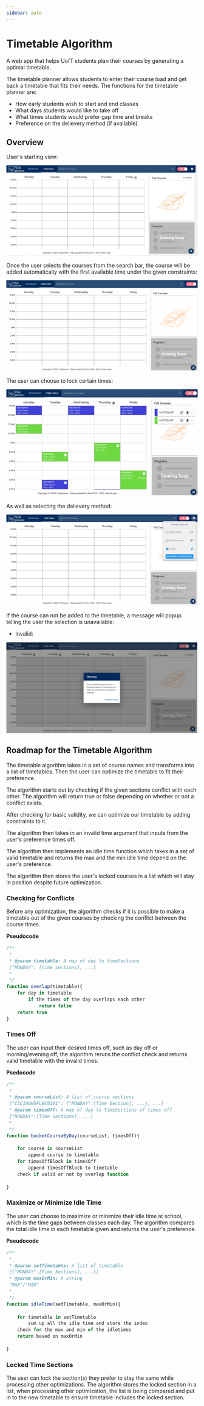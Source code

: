 ```yaml
---
sidebar: auto
---
```

# Timetable Algorithm

A web app that helps UofT students plan their courses by generating a optimal timetable.

The timetable planner allows students to enter their course load and get back a timetable that fits their needs. The functions for the timetable planner are: 
- How early students wish to start and end classes
- What days students would like to take off
- What times students would prefer gap time and breaks
- Preference on the delievery method (if available)

## Overview

User's starting view:

![blanktimetable](../assets/VIAtimetable-pics/startTimetable.JPG)
 

Once the user selects the courses from the search bar, the course will be added automatically with the first available time under the given constraints:

![coursechosing](../assets/VIAtimetable-pics/img1.gif)

The user can choose to lock certain times:

![lockTime](../assets/VIAtimetable-pics/slide3.gif)

As well as selecting the delievery method:

![delievery](../assets/VIAtimetable-pics/delievery.JPG)

If the course can not be added to the timetable, a message will popup telling the user the selection is unavailable:

 - Invalid:
 
![error1](../assets/VIAtimetable-pics/invalid.JPG)

## Roadmap for the Timetable Algorithm
<!---eitheramount  oto reduve therecduvce the computation
- Introduce what the timetable algorithm is for
- Tell a story about the algorithm evo by takinglves
- Have a heading for each optimization in the roadmap
- Start with base conflict check -> invalid times -> idle time max/min -> locked courses
--->
The timetable algorithm takes in a set of course names and transforms into a list of timetables. Then the user can optimize the timetable to fit their preference.

The algorithm starts out by checking if the given sections conflict with each other. The algorithm will return true or false depending on whether or not a conflict exists.

After checking for basic validity, we can optimize our timetable by adding constraints to it.

The algorithm then takes in an invalid time argument that inputs from the user's preference times off. 

The algorithm then implements an idle time function which takes in a set of valid timetable and returns the max and the min idle time depend on the user's preference.

The algorithm then stores the user's locked courses in a list which will stay in position despite future optimization.

### Checking for Conflicts

Before any optimization, the algorithm checks if it is possible to make a timetable out of the given courses by checking the conflict between the course times.

**Pseudocode**
```js
/**
 * 
 * @param timetable: A map of day to timeSections 
 {"MONDAY": [time_sections], ...}
 * 
 */
function overlap(timetable){
    for day in timetable
        if the times of the day overlaps each other
            return false
    return true
}
```

### Times Off

The user can input their desired times off, such as day off or morning/evening off, the algorithm reruns the conflict check and returns valid timetable with the invalid times.

**Psedocode**
```js
/**
 * 
 * @param courseList: A list of course sections 
 {"CSC108H5FLEC0101": {"MONDAY":[Time Section], ...}, ...}
 * @param timesOff: A map of day to TimeSections of times off
 {"MONDAY":[Time Sections], ...} 
 *
 */
function bucketCourseByDay(courseList, timesOff){

    for course in courseList
        append course to timetable
    for timesOffBlock in timesOff
        append timesOffBlock to timetable
    check if valid or not by overlap function

}
```



### Maximize or Minimize Idle Time

The user can choose to maximize or minimize their idle time at school, which is the time gaps between classes each day. The algorithm compares the total idle time in each timetable given and returns the user's preference.

**Pseudocode**

```js
/**
 * 
 * @param setTimetable: A list of timetable
 [{"MONDAY":[Time Sections], ...}]
 * @param maxOrMin: A string 
 "MAX"/"MIN"
 *
 */
function idleTime(setTimetable, maxOrMin){

    for timetable in setTimetable
        sum up all the idle time and store the index
    check for the max and min of the idletimes
    return based on maxOrMin

}
```

### Locked Time Sections

The user can lock the section(s) they prefer to stay the same while processing other optimizations. The algorithm stores the locked section in a list, when processing other optimization, the list is being compared and put in to the new timetable to ensure timetable includes the locked section.





